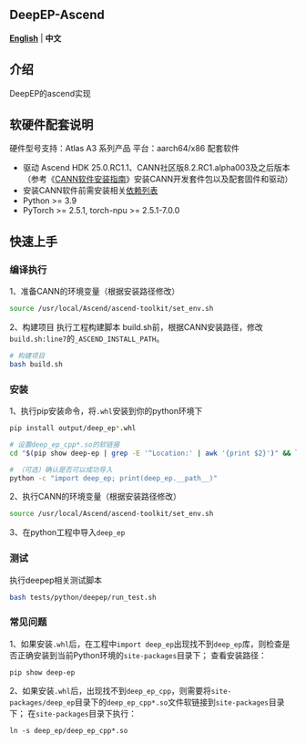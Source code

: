 <h2 align="left">
DeepEP-Ascend
</h2>

<p align="left">
<a href="README.md"><b>English</b></a> | <a><b>中文</b></a>
</p>



## 介绍
DeepEP的ascend实现


## 软硬件配套说明
硬件型号支持：Atlas A3 系列产品
平台：aarch64/x86
配套软件
- 驱动 Ascend HDK 25.0.RC1.1、CANN社区版8.2.RC1.alpha003及之后版本（参考《[CANN软件安装指南](https://www.hiascend.com/document/detail/zh/CANNCommunityEdition/82RC1alpha003/softwareinst/instg/instg_0001.html?Mode=PmIns&OS=Ubuntu&Software=cannToolKit)》安装CANN开发套件包以及配套固件和驱动）
- 安装CANN软件前需安装相关[依赖列表](https://www.hiascend.com/document/detail/zh/CANNCommunityEdition/82RC1alpha003/softwareinst/instg/instg_0045.html)
- Python >= 3.9
- PyTorch >= 2.5.1, torch-npu >= 2.5.1-7.0.0

## 快速上手
### 编译执行
1、准备CANN的环境变量（根据安装路径修改）
```bash
source /usr/local/Ascend/ascend-toolkit/set_env.sh
```

2、构建项目
执行工程构建脚本 build.sh前，根据CANN安装路径，修改`build.sh:line7`的`_ASCEND_INSTALL_PATH`。
```bash
# 构建项目
bash build.sh
```

### 安装
1、执行pip安装命令，将`.whl`安装到你的python环境下
```bash
pip install output/deep_ep*.whl

# 设置deep_ep_cpp*.so的软链接
cd "$(pip show deep-ep | grep -E '^Location:' | awk '{print $2}')" && ln -s deep_ep/deep_ep_cpp*.so && cd -

# （可选）确认是否可以成功导入
python -c "import deep_ep; print(deep_ep.__path__)"
```

2、执行CANN的环境变量（根据安装路径修改）
```bash
source /usr/local/Ascend/ascend-toolkit/set_env.sh
```
3、在python工程中导入`deep_ep`

### 测试
执行deepep相关测试脚本
```bash
bash tests/python/deepep/run_test.sh
```

### 常见问题
1、如果安装`.whl`后，在工程中`import deep_ep`出现找不到`deep_ep`库，则检查是否正确安装到当前Python环境的`site-packages`目录下；
查看安装路径：
```
pip show deep-ep
```

2、如果安装`.whl`后，出现找不到`deep_ep_cpp`，则需要将`site-packages/deep_ep`目录下的`deep_ep_cpp*.so`文件软链接到`site-packages`目录下；
在`site-packages`目录下执行：
```
ln -s deep_ep/deep_ep_cpp*.so
```
